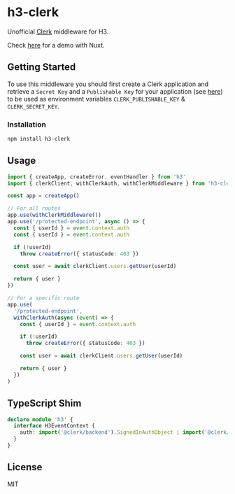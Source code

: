 # h3-clerk

Unofficial [Clerk](https://clerk.com/) middleware for H3.

Check [here](https://github.com/wobsoriano/nuxt-clerk-playground) for a demo with Nuxt.

## Getting Started

To use this middleware you should first create a Clerk application and retrieve a `Secret Key` and a `Publishable Key` for your application (see [here](https://clerk.com/docs/reference/node/getting-started)) to be used as environment variables `CLERK_PUBLISHABLE_KEY` & `CLERK_SECRET_KEY`.

### Installation

```bash
npm install h3-clerk
```

## Usage

```ts
import { createApp, createError, eventHandler } from 'h3'
import { clerkClient, withClerkAuth, withClerkMiddleware } from 'h3-clerk'

const app = createApp()

// For all routes
app.use(withClerkMiddleware())
app.use('/protected-endpoint', async () => {
  const { userId } = event.context.auth
  const { userId } = event.context.auth

  if (!userId)
    throw createError({ statusCode: 403 })

  const user = await clerkClient.users.getUser(userId)

  return { user }
})

// For a specific route
app.use(
  '/protected-endpoint',
  withClerkAuth(async (event) => {
    const { userId } = event.context.auth

    if (!userId)
      throw createError({ statusCode: 403 })

    const user = await clerkClient.users.getUser(userId)

    return { user }
  })
)
```

## TypeScript Shim

```ts
declare module 'h3' {
  interface H3EventContext {
    auth: import('@clerk/backend').SignedInAuthObject | import('@clerk/backend').SignedOutAuthObject
  }
}
```

## License

MIT

